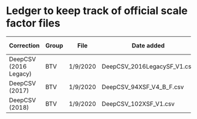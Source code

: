# Ledger to keep track of official scale factor files

| Correction | Group | File | Date added | JHUanalyzer module(s) | Twiki |
|------------|-------|---------|-----------------------|-------|-------|
| DeepCSV (2016 Legacy) | BTV | 1/9/2020 | DeepCSV_2016LegacySF_V1.csv | None | https://twiki.cern.ch/twiki/bin/viewauth/CMS/BtagRecommendation2016Legacy |
| DeepCSV (2017)        | BTV | 1/9/2020 | DeepCSV_94XSF_V4_B_F.csv    | None | https://twiki.cern.ch/twiki/bin/viewauth/CMS/BtagRecommendation94X |
| DeepCSV (2018)        | BTV | 1/9/2020 | DeepCSV_102XSF_V1.csv       | None | https://twiki.cern.ch/twiki/bin/viewauth/CMS/BtagRecommendation102X |
